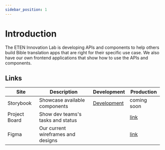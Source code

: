 ```yaml
---
sidebar_position: 1
---
```


# Introduction

The ETEN Innovation Lab is developing APIs and components to help others build Bible translation apps that are right for their specific use case. We also have our own frontend applications that show how to use the APIs and components.

## Links

| Site          | Description                        | Development                                          | Production                                                                                                   |
| ------------- | ---------------------------------- | ---------------------------------------------------- | ------------------------------------------------------------------------------------------------------------ |
| Storybook     | Showcase available components      | [Development](https://storybook.dev.lab.eten.bible/) | coming soon                                                                                                  |
| Project Board | Show dev teams's tasks and status  |                                                      | [link](https://github.com/orgs/etenlab/projects/1/views/1)                                                   |
| Figma         | Our current wireframes and designs |                                                      | [link](https://www.figma.com/file/md8nAIVfMUNxGhkofGhP6c/Wireframes?node-id=895%3A1130&t=3VzuC039od5myQnf-1) |

